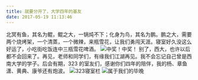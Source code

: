 ```yaml
---
title: 就要分开了，大学四年的基友
date: 2017-05-19 11:13:46
---
```


北冥有鱼，其名为鲲，鲲之大，一锅炖不下；化身为鸟，其名为鹏。鹏之大，需要两个烧烤架，一个清蒸，一个微辣，来瓶雪花，让我们勇闯天涯。寝室好久没这么好运了，小吃街吃饭连中三瓶雪花啤酒。
![中奖！中奖！](https://file.lantingshucheng.com/blog/article/xi_da_li_bie.jpg)
别了，西大，也许以后都不会回来了。再见，老师和同学们，有缘我们江湖再见。我不会忘记自己曾是西南大学的学子。后会有期，323 的室友们，感谢你们四年的陪伴，我的杨、章鱼潇、黄典、康爷还有炮波。
![323寝室栏](https://file.lantingshucheng.com/blog/article/xi_da_li_bie2.jpg)
![属于我们的毕晚](https://file.lantingshucheng.com/blog/article/xi_da_li_bie3.jpg)
